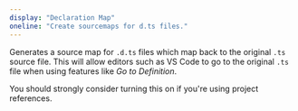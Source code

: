 ```yaml
---
display: "Declaration Map"
oneline: "Create sourcemaps for d.ts files."
---
```


<span class='definition'>Generates a source map for `.d.ts` files</span> which map back to the original `.ts` source file.
This will allow editors such as VS Code to go to the original `.ts` file when using features like <span class='definition'>_Go to Definition_</span>.

You should strongly consider turning this on if you're using project references.
